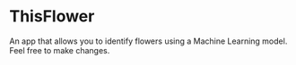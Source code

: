 # ThisFlower
An app that allows you to identify flowers using a Machine Learning model. Feel free to make changes.
